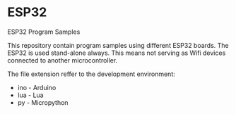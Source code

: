 # ESP32
ESP32 Program Samples

This repository contain program samples using different ESP32 boards. The ESP32 is used stand-alone always. This means not serving as Wifi devices connected to another microcontroller.

The file extension reffer to the development environment:

- ino - Arduino
- lua - Lua
- py - Micropython
